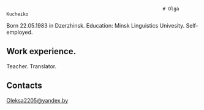                                                              # Olga Kucheiko





Born 22.05.1983 in Dzerzhinsk. Education: Minsk Linguistics Univesity. Self-employed.
## Work experience.
Teacher. Translator.

## Contacts 
Oleksa2205@yandex.by
